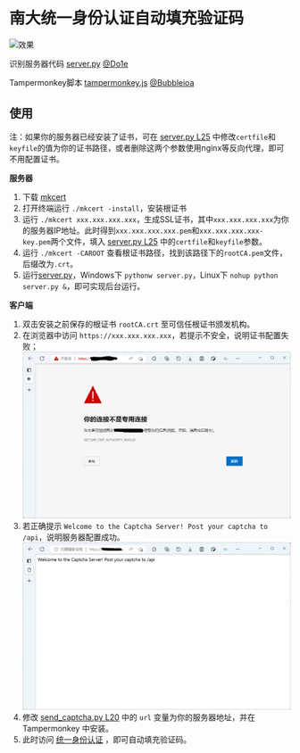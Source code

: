# 南大统一身份认证自动填充验证码

![效果](img/效果.gif)

识别服务器代码 [server.py](server.py) [@Do1e](https://github.com/Do1e)

Tampermonkey脚本 [tampermonkey.js](tampermonkey.js) [@Bubbleioa](https://github.com/Bubbleioa)

## 使用

注：如果你的服务器已经安装了证书，可在 [server.py L25](server.py#L25) 中修改`certfile`和`keyfile`的值为你的证书路径，或者删除这两个参数使用nginx等反向代理，即可不用配置证书。

**服务器**

1. 下载 [mkcert](https://github.com/FiloSottile/mkcert/releases)
2. 打开终端运行 `./mkcert -install`，安装根证书
3. 运行 `./mkcert xxx.xxx.xxx.xxx`，生成SSL证书，其中`xxx.xxx.xxx.xxx`为你的服务器IP地址。此时得到`xxx.xxx.xxx.xxx.pem`和`xxx.xxx.xxx.xxx-key.pem`两个文件，填入 [server.py L25](server.py#L25) 中的`certfile`和`keyfile`参数。
4. 运行 `./mkcert -CAROOT` 查看根证书路径，找到该路径下的`rootCA.pem`文件，后缀改为`.crt`。
5. 运行[server.py](server.py)，Windows下 `pythonw server.py`，Linux下 `nohup python server.py &`，即可实现后台运行。

**客户端**

1. 双击安装之前保存的根证书 `rootCA.crt` 至可信任根证书颁发机构。
2. 在浏览器中访问 `https://xxx.xxx.xxx.xxx`，若提示不安全，说明证书配置失败；
   ![证书配置失败](img/证书配置失败.png)
3. 若正确提示 `Welcome to the Captcha Server! Post your captcha to /api`，说明服务器配置成功。
   ![证书配置成功](img/证书配置成功.png)
4. 修改 [send_captcha.py L20](send_captcha.py#L20) 中的 `url` 变量为你的服务器地址，并在 Tampermonkey 中安装。
5. 此时访问 [统一身份认证](https://authserver.nju.edu.cn/authserver/login) ，即可自动填充验证码。

